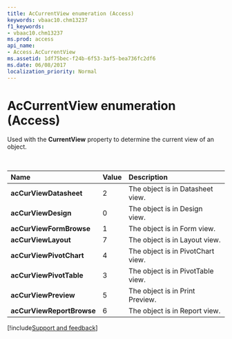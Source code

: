 ```yaml
---
title: AcCurrentView enumeration (Access)
keywords: vbaac10.chm13237
f1_keywords:
- vbaac10.chm13237
ms.prod: access
api_name:
- Access.AcCurrentView
ms.assetid: 1df75bec-f24b-6f53-3af5-bea736fc2df6
ms.date: 06/08/2017
localization_priority: Normal
---
```



# AcCurrentView enumeration (Access)

Used with the **CurrentView** property to determine the current view of an object.

<br/>

|Name|Value|Description|
|:-----|:-----|:-----|
|**acCurViewDatasheet**|2|The object is in Datasheet view.|
|**acCurViewDesign**|0|The object is in Design view.|
|**acCurViewFormBrowse**|1|The object is in Form view.|
|**acCurViewLayout**|7|The object is in Layout view.|
|**acCurViewPivotChart**|4|The object is in PivotChart view.|
|**acCurViewPivotTable**|3|The object is in PivotTable view.|
|**acCurViewPreview**|5|The object is in Print Preview.|
|**acCurViewReportBrowse**|6|The object is in Report view.|

[!include[Support and feedback](~/includes/feedback-boilerplate.md)]